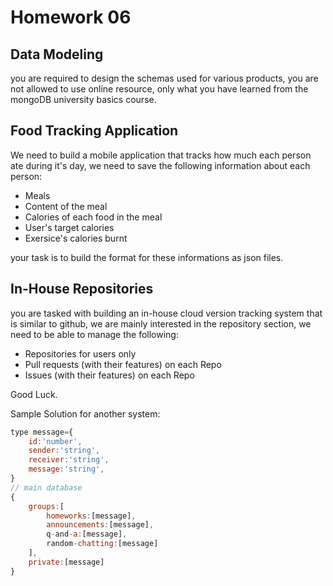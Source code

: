 # Homework 06

## Data Modeling

you are required to design the schemas used for various products, you are not allowed to use online resource, only what you have learned from the mongoDB university basics course.

## Food Tracking Application

We need to build a mobile application that tracks how much each person ate during it's day, we need to save the following information about each person:

- Meals
- Content of the meal
- Calories of each food in the meal
- User's target calories
- Exersice's calories burnt

your task is to build the format for these informations as json files.

## In-House Repositories

you are tasked with building an in-house cloud version tracking system that is similar to github, we are mainly interested in the repository section, we need to be able to manage the following:

- Repositories for users only
- Pull requests (with their features) on each Repo
- Issues (with their features) on each Repo

Good Luck.

Sample Solution for another system:

```js
type message={
    id:'number',
    sender:'string',
    receiver:'string',
    message:'string',
}
// main database
{
    groups:[
        homeworks:[message],
        announcements:[message],
        q-and-a:[message],
        random-chatting:[message]
    ],
    private:[message]
}
```
